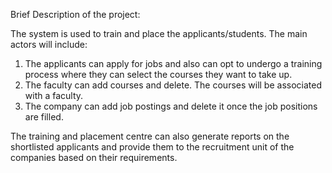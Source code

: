Brief Description of the project:

The system is used to train and place the applicants/students. 
The main actors will include:  
  1. The applicants can apply for jobs and also can opt to undergo a training process where they can select the courses they want to take up. 
  2. The faculty can add courses and delete. The courses will be associated with a faculty. 
  3. The company can add job postings and delete it once the job positions are filled. 

The training and placement centre can also generate reports on the shortlisted  applicants and provide them to the recruitment unit of the companies based on their requirements. 
